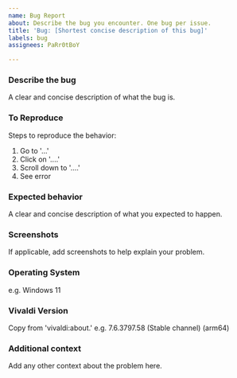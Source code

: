 ```yaml
---
name: Bug Report
about: Describe the bug you encounter. One bug per issue.
title: 'Bug: [Shortest concise description of this bug]'
labels: bug
assignees: PaRr0tBoY

---
```


### **Describe the bug**
A clear and concise description of what the bug is.

### **To Reproduce**
Steps to reproduce the behavior:
1. Go to '...'
2. Click on '....'
3. Scroll down to '....'
4. See error

### **Expected behavior**
A clear and concise description of what you expected to happen.

### **Screenshots**
If applicable, add screenshots to help explain your problem.

### **Operating System**
e.g. Windows 11

### **Vivaldi Version**
Copy from 'vivaldi:about.'
e.g. 7.6.3797.58 (Stable channel) (arm64)

### **Additional context**
Add any other context about the problem here.
